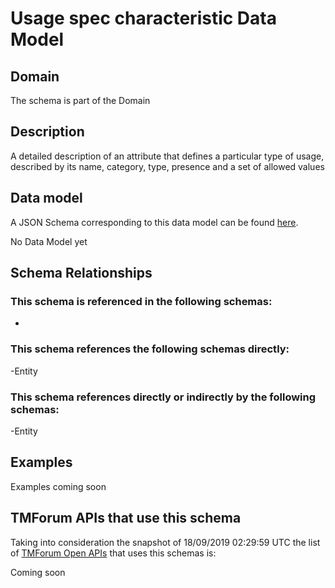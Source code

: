 # Usage spec characteristic Data Model

## Domain

The  schema is part of the  Domain

## Description

A detailed description of an attribute that defines a particular type of usage, described by its name, category, type, presence and a set of allowed values

## Data model

A JSON Schema corresponding to this data model can be found
[here](https://github.com/tmforum-rand/schemas/blob/master/Product/UsageSpecCharacteristic.schema.json).

No Data Model yet

## Schema Relationships

### This schema is referenced in the following schemas:

-

### This schema references the following schemas directly:

-Entity

### This schema references directly or indirectly by the following schemas:

-Entity



## Examples

Examples coming soon

## TMForum APIs that use this schema

Taking into consideration the snapshot of 18/09/2019 02:29:59 UTC the list of [TMForum Open APIs](https://www.tmforum.org/open-apis/) that uses this schemas is:

Coming soon